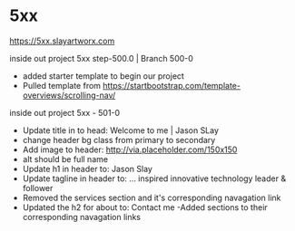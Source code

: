 # 5xx

https://5xx.slayartworx.com


inside out project 5xx step-500.0 | Branch 500-0
- added starter template to begin our project
- Pulled template from https://startbootstrap.com/template-overviews/scrolling-nav/

 inside out project 5xx - 501-0
- Update title in to head: Welcome to me | Jason SLay
- change header bg class from primary to secondary
- Add image to header: http://via.placeholder.com/150x150
 - alt should be full name 
 - Update h1 in header to: Jason Slay
 - Update tagline in header to: ... inspired innovative technology leader & follower
 - Removed the services section and it's corresponding navagation link
 - Updated the h2 for about to: Contact me
 -Added sections to their corresponding navagation links